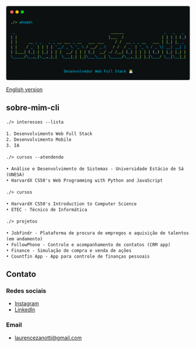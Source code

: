 <div>
    <img src="carbon_ptbr.png" alt="Carbon SH GH Profile">
</div>
  
[English version](README.md)

## sobre-mim-cli

    ./> interesses --lista

    1. Desenvolvimento Web Full Stack
    2. Desenvolvimento Mobile
    3. IA

    ./> cursos --atendendo

    • Análise e Desenvolvimento de Sistemas - Universidade Estácio de Sá (UNESA)
    • HarvardX CS50's Web Programming with Python and JavaScript

    ./> cursos

    • HarvardX CS50's Introduction to Computer Science
    • ETEC - Técnico de Informática

    ./> projetos

    • Jobfindr - Plataforma de procura de empregos e aquisição de talentos (em andamento)
    • FollowPhone - Controle e acompanhamento de contatos (CRM app)
    • Finance - Simulação de compra e venda de ações
    • Countfin App - App para controle de finanças pessoais

## Contato
    
### Redes sociais

* [Instagram](https://www.instagram.com/laurencezanotti/)
* [LinkedIn](https://www.linkedin.com/in/laurence-zanotti/)

### Email 

* laurencezanotti@gmail.com

<!--
**LaurenceZanotti/LaurenceZanotti** is a ✨ _special_ ✨ repository because its `README.md` (this file) appears on your GitHub profile.

Here are some ideas to get you started:

- 🔭 I’m currently working on ...
- 🌱 I’m currently learning ...
- 👯 I’m looking to collaborate on ...
- 🤔 I’m looking for help with ...
- 💬 Ask me about ...
- 📫 How to reach me: ...
- 😄 Pronouns: ...
- ⚡ Fun fact: ...
-->
